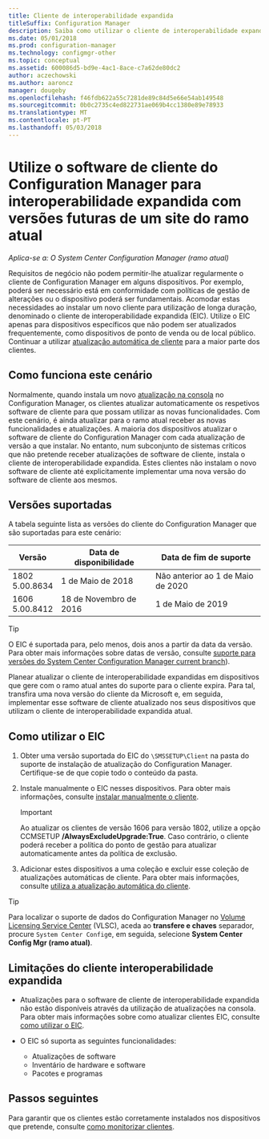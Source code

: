 ```yaml
---
title: Cliente de interoperabilidade expandida
titleSuffix: Configuration Manager
description: Saiba como utilizar o cliente de interoperabilidade expandido para o suporte de longa duração de um cliente do Configuration Manager estático com um site de sucursal atual.
ms.date: 05/01/2018
ms.prod: configuration-manager
ms.technology: configmgr-other
ms.topic: conceptual
ms.assetid: 600086d5-bd9e-4ac1-8ace-c7a62de80dc2
author: aczechowski
ms.author: aaroncz
manager: dougeby
ms.openlocfilehash: f46fdb622a55c7281de89c84d5e66e54ab149548
ms.sourcegitcommit: 0b0c2735c4ed822731ae069b4cc1380e89e78933
ms.translationtype: MT
ms.contentlocale: pt-PT
ms.lasthandoff: 05/03/2018
---
```

# <a name="use-the-configuration-manager-client-software-for-extended-interoperability-with-future-versions-of-a-current-branch-site"></a>Utilize o software de cliente do Configuration Manager para interoperabilidade expandida com versões futuras de um site do ramo atual

*Aplica-se a: O System Center Configuration Manager (ramo atual)*  

Requisitos de negócio não podem permitir-lhe atualizar regularmente o cliente de Configuration Manager em alguns dispositivos. Por exemplo, poderá ser necessário está em conformidade com políticas de gestão de alterações ou o dispositivo poderá ser fundamentais. Acomodar estas necessidades ao instalar um novo cliente para utilização de longa duração, denominado o cliente de interoperabilidade expandida (EIC). Utilize o EIC apenas para dispositivos específicos que não podem ser atualizados frequentemente, como dispositivos de ponto de venda ou de local público. Continuar a utilizar [atualização automática de cliente](/sccm/core/clients/manage/upgrade/upgrade-clients-for-windows-computers#use-automatic-client-upgrade) para a maior parte dos clientes. 

## <a name="how-this-scenario-works"></a>Como funciona este cenário

Normalmente, quando instala um novo [atualização na consola](/sccm/core/servers/manage/install-in-console-updates) no Configuration Manager, os clientes atualizar automaticamente os respetivos software de cliente para que possam utilizar as novas funcionalidades. Com este cenário, é ainda atualizar para o ramo atual receber as novas funcionalidades e atualizações. A maioria dos dispositivos atualizar o software de cliente do Configuration Manager com cada atualização de versão a que instalar. No entanto, num subconjunto de sistemas críticos que não pretende receber atualizações de software de cliente, instala o cliente de interoperabilidade expandida. Estes clientes não instalam o novo software de cliente até explicitamente implementar uma nova versão do software de cliente aos mesmos.



## <a name="supported-versions"></a>Versões suportadas
A tabela seguinte lista as versões do cliente do Configuration Manager que são suportadas para este cenário:

| Versão  | Data de disponibilidade  | Data de fim de suporte  |
|---------|---------|---------|
|1802<br/>5.00.8634     | 1 de Maio de 2018        | Não anterior ao 1 de Maio de 2020        |
|1606<br/>5.00.8412     | 18 de Novembro de 2016        | 1 de Maio de 2019        |

> [!TIP]  
> O EIC é suportada para, pelo menos, dois anos a partir da data da versão. Para obter mais informações sobre datas de versão, consulte [suporte para versões do System Center Configuration Manager current branch](/sccm/core/servers/manage/current-branch-versions-supported)).  

Planear atualizar o cliente de interoperabilidade expandidas em dispositivos que gere com o ramo atual antes do suporte para o cliente expira. Para tal, transfira uma nova versão do cliente da Microsoft e, em seguida, implementar esse software de cliente atualizado nos seus dispositivos que utilizam o cliente de interoperabilidade expandida atual.



## <a name="how-to-use-the-eic"></a>Como utilizar o EIC

1. Obter uma versão suportada do EIC do `\SMSSETUP\Client` na pasta do suporte de instalação de atualização do Configuration Manager. Certifique-se de que copie todo o conteúdo da pasta.  

2. Instale manualmente o EIC nesses dispositivos. Para obter mais informações, consulte [instalar manualmente o cliente](/sccm/core/clients/deploy/deploy-clients-to-windows-computers#BKMK_Manual).  

    > [!Important]  
    > Ao atualizar os clientes de versão 1606 para versão 1802, utilize a opção CCMSETUP **/AlwaysExcludeUpgrade:True**. Caso contrário, o cliente poderá receber a política do ponto de gestão para atualizar automaticamente antes da política de exclusão.

3. Adicionar estes dispositivos a uma coleção e excluir esse coleção de atualizações automáticas de cliente. Para obter mais informações, consulte [utiliza a atualização automática do cliente](/sccm/core/clients/manage/upgrade/upgrade-clients-for-windows-computers#use-automatic-client-upgrade).  

> [!TIP]  
> Para localizar o suporte de dados do Configuration Manager no [Volume Licensing Service Center](https://www.microsoft.com/Licensing/servicecenter/Downloads/DownloadsAndKeys.aspx) (VLSC), aceda ao **transfere e chaves** separador, procure `System Center Config`e, em seguida, selecione **System Center Config Mgr (ramo atual)**.



## <a name="limitations-of-the-extended-interoperability-client"></a>Limitações do cliente interoperabilidade expandida

- Atualizações para o software de cliente de interoperabilidade expandida não estão disponíveis através da utilização de atualizações na consola. Para obter mais informações sobre como atualizar clientes EIC, consulte [como utilizar o EIC](#how-to-use-the-eic).  

- O EIC só suporta as seguintes funcionalidades:  

   - Atualizações de software  
   - Inventário de hardware e software
   - Pacotes e programas



## <a name="next-steps"></a>Passos seguintes

Para garantir que os clientes estão corretamente instalados nos dispositivos que pretende, consulte [como monitorizar clientes](/sccm/core/clients/manage/monitor-clients).
